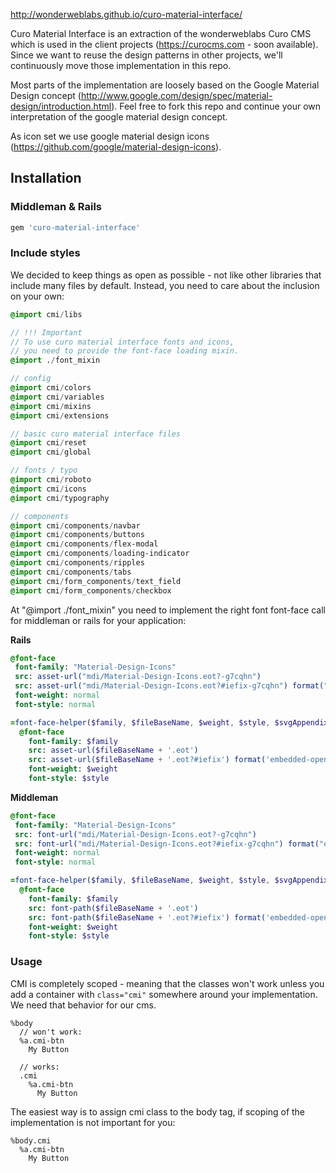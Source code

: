 http://wonderweblabs.github.io/curo-material-interface/

Curo Material Interface is an extraction of the wonderweblabs Curo CMS which is used in the client projects (https://curocms.com - soon available). Since we want to reuse the design patterns in other projects, we'll continuously move those implementation in this repo.

Most parts of the implementation are loosely based on the Google Material Design concept (http://www.google.com/design/spec/material-design/introduction.html). Feel free to fork this repo and continue your own interpretation of the google material design concept.

As icon set we use google material design icons (https://github.com/google/material-design-icons).

## Installation

### Middleman & Rails

```ruby
gem 'curo-material-interface'
```

### Include styles

We decided to keep things as open as possible - not like other libraries that include many files by default. Instead, you need to care about the inclusion on your own:

```sass
@import cmi/libs

// !!! Important
// To use curo material interface fonts and icons,
// you need to provide the font-face loading mixin.
@import ./font_mixin

// config
@import cmi/colors
@import cmi/variables
@import cmi/mixins
@import cmi/extensions

// basic curo material interface files
@import cmi/reset
@import cmi/global

// fonts / typo
@import cmi/roboto
@import cmi/icons
@import cmi/typography

// components
@import cmi/components/navbar
@import cmi/components/buttons
@import cmi/components/flex-modal
@import cmi/components/loading-indicator
@import cmi/components/ripples
@import cmi/components/tabs
@import cmi/form_components/text_field
@import cmi/form_components/checkbox
```

At "@import ./font_mixin" you need to implement the right font font-face call for middleman or rails for your application:

**Rails**

```sass
@font-face
 font-family: "Material-Design-Icons"
 src: asset-url("mdi/Material-Design-Icons.eot?-g7cqhn")
 src: asset-url("mdi/Material-Design-Icons.eot?#iefix-g7cqhn") format("embedded-opentype"), asset-url("mdi/Material-Design-Icons.woff?-g7cqhn") format("woff"), asset-url("mdi/Material-Design-Icons.ttf?-g7cqhn") format("truetype"), asset-url("mdi/Material-Design-Icons.svg?-g7cqhn#Material-Design-Icons") format("svg")
 font-weight: normal
 font-style: normal

=font-face-helper($family, $fileBaseName, $weight, $style, $svgAppendix: '')
  @font-face
    font-family: $family
    src: asset-url($fileBaseName + '.eot')
    src: asset-url($fileBaseName + '.eot?#iefix') format('embedded-opentype'), asset-url($fileBaseName + '.woff') format('woff'), asset-url($fileBaseName + '.ttf') format('truetype'), asset-url($fileBaseName + '.svg#' + $svgAppendix) format('svg')
    font-weight: $weight
    font-style: $style
```


**Middleman**

```sass
@font-face
 font-family: "Material-Design-Icons"
 src: font-url("mdi/Material-Design-Icons.eot?-g7cqhn")
 src: font-url("mdi/Material-Design-Icons.eot?#iefix-g7cqhn") format("embedded-opentype"), font-url("mdi/Material-Design-Icons.woff?-g7cqhn") format("woff"), font-url("mdi/Material-Design-Icons.ttf?-g7cqhn") format("truetype"), font-url("mdi/Material-Design-Icons.svg?-g7cqhn#Material-Design-Icons") format("svg")
 font-weight: normal
 font-style: normal

=font-face-helper($family, $fileBaseName, $weight, $style, $svgAppendix: '')
  @font-face
    font-family: $family
    src: font-path($fileBaseName + '.eot')
    src: font-path($fileBaseName + '.eot?#iefix') format('embedded-opentype'), font-path($fileBaseName + '.woff') format('woff'), font-path($fileBaseName + '.ttf') format('truetype'), font-path($fileBaseName + '.svg#' + $svgAppendix) format('svg')
    font-weight: $weight
    font-style: $style
```

### Usage

CMI is completely scoped - meaning that the classes won't work unless you add a container with ```class="cmi"``` somewhere around your implementation. We need that behavior for our cms.

```haml
%body
  // won't work:
  %a.cmi-btn
    My Button

  // works:
  .cmi
    %a.cmi-btn
      My Button
```

The easiest way is to assign cmi class to the body tag, if scoping of the implementation is not important for you:

```haml
%body.cmi
  %a.cmi-btn
    My Button
```
